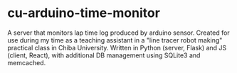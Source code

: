 # cu-arduino-time-monitor
A server that monitors lap time log produced by arduino sensor. Created for use during my time as a teaching assistant in a "line tracer robot making" practical class in Chiba University. Written in Python (server, Flask) and JS (client, React), with additional DB management using SQLite3 and memcached.
